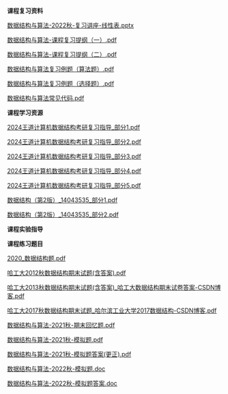 <!-- tabs:start -->
**课程复习资料**

[数据结构与算法-2022秋-复习讲座-线性表.pptx](https://raw.gitmirror.com/HIT-OpenCS/CS_Courses/main/公共课程/数据结构与算法/课程复习资料/数据结构与算法-2022秋-复习讲座-线性表.pptx)

[数据结构与算法-课程复习提纲（一）.pdf](https://raw.gitmirror.com/HIT-OpenCS/CS_Courses/main/公共课程/数据结构与算法/课程复习资料/数据结构与算法-课程复习提纲（一）.pdf)

[数据结构与算法-课程复习提纲（二）.pdf](https://raw.gitmirror.com/HIT-OpenCS/CS_Courses/main/公共课程/数据结构与算法/课程复习资料/数据结构与算法-课程复习提纲（二）.pdf)

[数据结构与算法复习例题（算法题）.pdf](https://raw.gitmirror.com/HIT-OpenCS/CS_Courses/main/公共课程/数据结构与算法/课程复习资料/数据结构与算法复习例题（算法题）.pdf)

[数据结构与算法复习例题（选择题）.pdf](https://raw.gitmirror.com/HIT-OpenCS/CS_Courses/main/公共课程/数据结构与算法/课程复习资料/数据结构与算法复习例题（选择题）.pdf)

[数据结构与算法常见代码.pdf](https://raw.gitmirror.com/HIT-OpenCS/CS_Courses/main/公共课程/数据结构与算法/课程复习资料/数据结构与算法常见代码.pdf)

**课程学习资源**

[2024王道计算机数据结构考研复习指导_部分1.pdf](https://raw.gitmirror.com/HIT-OpenCS/CS_Courses/main/公共课程/数据结构与算法/课程学习资源/2024王道计算机数据结构考研复习指导_部分1.pdf)

[2024王道计算机数据结构考研复习指导_部分2.pdf](https://raw.gitmirror.com/HIT-OpenCS/CS_Courses/main/公共课程/数据结构与算法/课程学习资源/2024王道计算机数据结构考研复习指导_部分2.pdf)

[2024王道计算机数据结构考研复习指导_部分3.pdf](https://raw.gitmirror.com/HIT-OpenCS/CS_Courses/main/公共课程/数据结构与算法/课程学习资源/2024王道计算机数据结构考研复习指导_部分3.pdf)

[2024王道计算机数据结构考研复习指导_部分4.pdf](https://raw.gitmirror.com/HIT-OpenCS/CS_Courses/main/公共课程/数据结构与算法/课程学习资源/2024王道计算机数据结构考研复习指导_部分4.pdf)

[2024王道计算机数据结构考研复习指导_部分5.pdf](https://raw.gitmirror.com/HIT-OpenCS/CS_Courses/main/公共课程/数据结构与算法/课程学习资源/2024王道计算机数据结构考研复习指导_部分5.pdf)

[数据结构（第2版）_14043535_部分1.pdf](https://raw.gitmirror.com/HIT-OpenCS/CS_Courses/main/公共课程/数据结构与算法/课程学习资源/数据结构（第2版）_14043535_部分1.pdf)

[数据结构（第2版）_14043535_部分2.pdf](https://raw.gitmirror.com/HIT-OpenCS/CS_Courses/main/公共课程/数据结构与算法/课程学习资源/数据结构（第2版）_14043535_部分2.pdf)

**课程实验指导**

**课程练习题目**

[2020_数据结构题.pdf](https://raw.gitmirror.com/HIT-OpenCS/CS_Courses/main/公共课程/数据结构与算法/课程练习题目/2020_数据结构题.pdf)

[哈工大2012秋数据结构期末试题(含答案).pdf](https://raw.gitmirror.com/HIT-OpenCS/CS_Courses/main/公共课程/数据结构与算法/课程练习题目/哈工大2012秋数据结构期末试题(含答案).pdf)

[哈工大2013秋数据结构期末试题(含答案)_哈工大数据结构期末试卷答案-CSDN博客.pdf](https://raw.gitmirror.com/HIT-OpenCS/CS_Courses/main/公共课程/数据结构与算法/课程练习题目/哈工大2013秋数据结构期末试题(含答案)_哈工大数据结构期末试卷答案-CSDN博客.pdf)

[哈工大2017秋数据结构期末试题_哈尔滨工业大学2017数据结构-CSDN博客.pdf](https://raw.gitmirror.com/HIT-OpenCS/CS_Courses/main/公共课程/数据结构与算法/课程练习题目/哈工大2017秋数据结构期末试题_哈尔滨工业大学2017数据结构-CSDN博客.pdf)

[数据结构与算法-2021秋-期末回忆题.pdf](https://raw.gitmirror.com/HIT-OpenCS/CS_Courses/main/公共课程/数据结构与算法/课程练习题目/数据结构与算法-2021秋-期末回忆题.pdf)

[数据结构与算法-2021秋-模拟题.pdf](https://raw.gitmirror.com/HIT-OpenCS/CS_Courses/main/公共课程/数据结构与算法/课程练习题目/数据结构与算法-2021秋-模拟题.pdf)

[数据结构与算法-2021秋-模拟题答案(更正).pdf](https://raw.gitmirror.com/HIT-OpenCS/CS_Courses/main/公共课程/数据结构与算法/课程练习题目/数据结构与算法-2021秋-模拟题答案(更正).pdf)

[数据结构与算法-2022秋-模拟题.doc](https://raw.gitmirror.com/HIT-OpenCS/CS_Courses/main/公共课程/数据结构与算法/课程练习题目/数据结构与算法-2022秋-模拟题.doc)

[数据结构与算法-2022秋-模拟题答案.doc](https://raw.gitmirror.com/HIT-OpenCS/CS_Courses/main/公共课程/数据结构与算法/课程练习题目/数据结构与算法-2022秋-模拟题答案.doc)

<!-- tabs:end -->